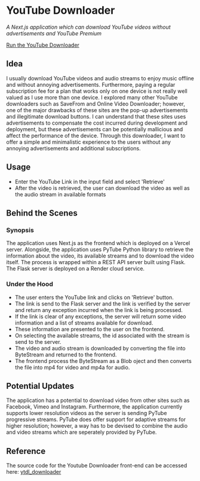 # YouTube Downloader
<em>A Next.js application which can download YouTube videos without advertisements and YouTube Premium</em>

[Run the YouTube Downloader](https://yt-dl-frontend.vercel.app/)

## Idea
I usually download YouTube videos and audio streams to enjoy music offline and without annoying advertisements. Furthermore, paying a regular subscription fee for a plan that works only on one device is not really well valued as I use more than one device. I explored many other YouTube downloaders such as SaveFrom and Online Video Downloader; however, one of the major drawbacks of these sites are the pop-up advertisements and illegitimate download buttons. I can understand that these sites uses advertisements to compensate the cost incurred during development and deployment, but these advertisements can be potentially mallicious and affect the performance of the device. Through this downloader, I want to offer a simple and minimalistic experience to the users without any annoying advertisements and additional subscriptions.

## Usage
- Enter the YouTube Link in the input field and select 'Retrieve'
- After the video is retrieved, the user can download the video as well as the audio stream in available formats

## Behind the Scenes

### Synopsis
The application uses Next.js as the frontend which is deployed on a Vercel server. Alongside, the application uses PyTube Python library to retrieve the information about the video, its available streams and to download the video itself. The process is wrapped within a REST API server built using Flask. The Flask server is deployed on a Render cloud service.

### Under the Hood
- The user enters the YouTube link and clicks on 'Retrieve' button.
- The link is send to the Flask server and the link is verified by the server and return any exception incurred when the link is being processed.
- If the link is clear of any exceptions, the server will return some video information and a list of streams available for download.
- These information are presented to the user on the frontend.
- On selecting the available streams, the id associated with the stream is send to the server.
- The video and audio stream is downloaded by converting the file into ByteStream and returned to the frontend.
- The frontend process the ByteStream as a Blob oject and then converts the file into mp4 for video and mp4a for audio.

## Potential Updates
The application has a potential to download video from other sites such as Facebook, Vimeo and Instagram. Furthermore, the application currently supports lower resolution videos as the server is sending PyTube progressive streams. PyTube does offer support for adaptive streams for higher resolution; however, a way has to be devised to combine the audio and video streams which are seperately provided by PyTube. 

## Reference
The source code for the Youtube Downloader front-end can be accessed here: [ytdl_downloader](https://github.com/negiutsav9/yt_downloader)
